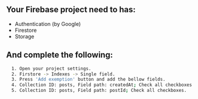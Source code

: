 ## Your Firebase project need to has:

- Authentication (by Google)
- Firestore
- Storage

## And complete the following:

```bash
  1. Open your project settings.
  2. Firstore -> Indexes -> Single field.
  3. Press 'Add exemption' button and add the bellow fields.
  4. Collection ID: posts, Field path: createdAt; Check all checkboxes.
  5. Collection ID: posts, Field path: postId; Check all checkboxes.
```
